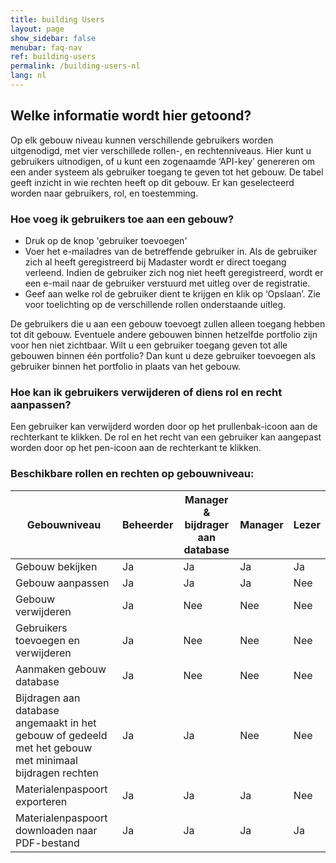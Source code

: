```yaml
---
title: building Users
layout: page
show_sidebar: false
menubar: faq-nav
ref: building-users
permalink: /building-users-nl
lang: nl
---
```


## Welke informatie wordt hier getoond?
Op elk gebouw niveau kunnen verschillende gebruikers worden uitgenodigd, met vier verschillede rollen-, en rechtenniveaus. Hier kunt u gebruikers uitnodigen, of u kunt een zogenaamde ‘API-key’ genereren om een ander systeem als gebruiker toegang te geven tot het gebouw. De tabel geeft inzicht in wie rechten heeft op dit gebouw. Er kan geselecteerd worden naar gebruikers, rol, en toestemming.


### Hoe voeg ik gebruikers toe aan een gebouw?
- Druk op de knop 'gebruiker toevoegen'
- Voer het e-mailadres van de betreffende gebruiker in. Als de gebruiker zich al heeft geregistreerd bij Madaster wordt er direct toegang verleend. Indien de gebruiker zich nog niet heeft geregistreerd, wordt er een e-mail naar de gebruiker verstuurd met uitleg over de registratie.
- Geef aan welke rol de gebruiker dient te krijgen en klik op ‘Opslaan’. Zie voor toelichting op de verschillende rollen onderstaande uitleg.

De gebruikers die u aan een gebouw toevoegt zullen alleen toegang hebben tot dit gebouw. Eventuele andere gebouwen binnen hetzelfde portfolio zijn voor hen niet zichtbaar. Wilt u een gebruiker toegang geven tot alle gebouwen binnen één portfolio? Dan kunt u deze gebruiker toevoegen als gebruiker binnen het portfolio in plaats van het gebouw.


### Hoe kan ik gebruikers verwijderen of diens rol en recht aanpassen?
Een gebruiker kan verwijderd worden door op het prullenbak-icoon aan de rechterkant te klikken.
De rol en het recht van een gebruiker kan aangepast worden door op het pen-icoon aan de rechterkant te klikken.


### Beschikbare rollen en rechten op gebouwniveau:

| Gebouwniveau                                   | Beheerder | Manager & bijdrager aan database | Manager |Lezer |
|------------------------------------------------|-----------|----------------------------------|---------|------|
| Gebouw bekijken                                | Ja        | Ja                               | Ja      | Ja   |
| Gebouw aanpassen                               | Ja        | Ja                               | Ja      | Nee  |
| Gebouw verwijderen                             | Ja        | Nee                              | Nee     | Nee  |
| Gebruikers toevoegen  en verwijderen           | Ja        | Nee                              | Nee     | Nee  |
| Aanmaken gebouw database                       | Ja        | Nee                              | Nee     | Nee  |
| Bijdragen aan database angemaakt in het gebouw of gedeeld met het gebouw met minimaal bijdragen rechten | Ja        | Ja                               | Nee     | Nee  |
| Materialenpaspoort exporteren                  | Ja        | Ja                               | Ja      | Nee  |
| Materialenpaspoort downloaden naar PDF-bestand | Ja        | Ja                               | Ja      | Ja   |


